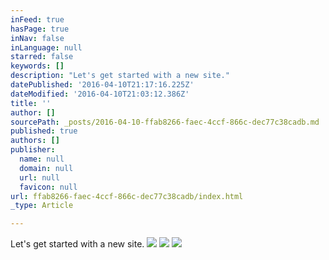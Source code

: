 ```yaml
---
inFeed: true
hasPage: true
inNav: false
inLanguage: null
starred: false
keywords: []
description: "Let's get started with a new site."
datePublished: '2016-04-10T21:17:16.225Z'
dateModified: '2016-04-10T21:03:12.386Z'
title: ''
author: []
sourcePath: _posts/2016-04-10-ffab8266-faec-4ccf-866c-dec77c38cadb.md
published: true
authors: []
publisher:
  name: null
  domain: null
  url: null
  favicon: null
url: ffab8266-faec-4ccf-866c-dec77c38cadb/index.html
_type: Article

---
```

Let's get started with a new site.
![](https://the-grid-user-content.s3-us-west-2.amazonaws.com/ec7ccbc1-9e28-4998-a504-2002bf193cf7.jpg)
![](https://the-grid-user-content.s3-us-west-2.amazonaws.com/5574b977-dc45-4367-b8ee-e56d90855460.jpg)
![](https://the-grid-user-content.s3-us-west-2.amazonaws.com/ef8f7938-e638-43e8-afec-ea05198c0b5f.jpg)